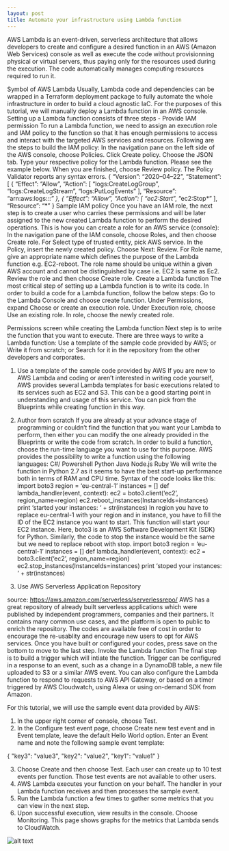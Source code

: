 ```yaml
---
layout: post
title: Automate your infrastructure using Lambda function
---
```



AWS Lambda is an event-driven, serverless architecture that allows developers to create and configure a desired function in an AWS (Amazon Web Services) console as well as execute the code without provisionning physical or virtual servers, thus paying only for the resources used during the execution. The code automatically manages computing resources required to run it.

Symbol of AWS Lambda
Usually, Lambda code and dependencies can be wrapped in a Terraform deployment package to fully automate the whole infrastructure in order to build a cloud agnostic IaC. For the purposes of this tutorial, we will manually deploy a Lambda function in an AWS console.
Setting up a Lambda function consists of three steps -
Provide IAM permission
To run a Lambda function, we need to assign an execution role and IAM policy to the function so that it has enough permissions to access and interact with the targeted AWS services and resources.
Following are the steps to build the IAM policy:
In the navigation pane on the left side of the AWS console, choose Policies.
Click Create policy.
Choose the JSON tab.
Type your respective policy for the Lambda function. Please see the example below.
When you are finished, choose Review policy. The Policy Validator reports any syntax errors.
{ “Version”: “2020–04–22”, 
“Statement”: [ 
 { 
  “Effect”: “Allow”, 
  “Action”: [ 
  “logs:CreateLogGroup”, 
  “logs:CreateLogStream”, 
  “logs:PutLogEvents” 
  ], 
  “Resource”: “arn:aws:logs:*:*:*” 
 }, 
 { 
  “Effect”: “Allow”, 
  “Action”: [ 
  “ec2:Start*”, 
  “ec2:Stop*” 
   ], 
  “Resource”: “*” 
 }
Sample IAM policy
Once you have an IAM role, the next step is to create a user who carries these permissions and will be later assigned to the new created Lambda function to perform the desired operations.
This is how you can create a role for an AWS service (console):
In the navigation pane of the IAM console, choose Roles, and then choose Create role.
For Select type of trusted entity, pick AWS service.
In the Policy, insert the newly created policy.
Choose Next: Review.
For Role name, give an appropriate name which defines the purpose of the Lambda function e.g. EC2-reboot. The role name should be unique within a given AWS account and cannot be distinguished by case i.e. EC2 is same as Ec2.
Review the role and then choose Create role.
Create a Lambda function
The most critical step of setting up a Lambda function is to write its code.
In order to build a code for a Lambda function, follow the below steps:
Go to the Lambda Console and choose create function.
Under Permissions, expand Choose or create an execution role.
Under Execution role, choose Use an existing role.
In role, choose the newly created role.

Permissions screen while creating the Lambda function
Next step is to write the function that you want to execute. There are three ways to write a Lambda function:
Use a template of the sample code provided by AWS; or
Write it from scratch; or
Search for it in the repository from the other developers and corporates.
1. Use a template of the sample code provided by AWS
If you are new to AWS Lambda and coding or aren’t interested in writing code yourself, AWS provides several Lambda templates for basic executions related to its services such as EC2 and S3. This can be a good starting point in understanding and usage of this service.
You can pick from the Blueprints while creating function in this way.

2. Author from scratch
If you are already at your advance stage of programming or couldn’t find the function that you want your Lambda to perform, then either you can modify the one already provided in the Blueprints or write the code from scratch.
In order to build a function, choose the run-time language you want to use for this purpose. AWS provides the possibility to write a function using the following languages:
C#/ Powershell
Python
Java
Node.js
Ruby
We will write the function in Python 2.7 as it seems to have the best start-up performance both in terms of RAM and CPU time.
Syntax of the code looks like this:
import boto3
region = ‘eu-central-1’
instances = [<instance>]
def lambda_handler(event, context):
ec2 = boto3.client(‘ec2’, region_name=region)
ec2.reboot_instances(InstanceIds=instances)
print ‘started your instances: ‘ + str(instances)
In region you have to replace eu-central-1 with your region and in instance, you have to fill the ID of the EC2 instance you want to start. This function will start your EC2 instance. Here, boto3 is an AWS Software Development Kit (SDK) for Python.
Similarly, the code to stop the instance would be the same but we need to replace reboot with stop.
import boto3
region = ‘eu-central-1’
instances = [<instance>]
def lambda_handler(event, context):
ec2 = boto3.client(‘ec2’, region_name=region)
ec2.stop_instances(InstanceIds=instances)
print ‘stoped your instances: ‘ + str(instances)
3. Use AWS Serverless Application Repository

source: https://aws.amazon.com/serverless/serverlessrepo/
AWS has a great repository of already built serverless applications which were published by independent programmers, companies and their partners.
It contains many common use cases, and the platform is open to public to enrich the repository. The codes are available free of cost in order to encourage the re-usablity and encourage new users to opt for AWS services.
Once you have built or configured your codes, press save on the bottom to move to the last step.
Invoke the Lambda function
The final step is to build a trigger which will intiate the function.
Trigger can be configured in a response to an event, such as a change in a DynamoDB table, a new file uploaded to S3 or a similar AWS event. You can also configure the Lambda function to respond to requests to AWS API Gateway, or based on a timer triggered by AWS Cloudwatch, using Alexa or using on-demand SDK from Amazon.

For this tutorial, we will use the sample event data provided by AWS:
1. In the upper right corner of console, choose Test.
2. In the Configure test event page, choose Create new test event and in Event template, leave the default Hello World option. Enter an Event name and note the following sample event template:

{ "key3": "value3", "key2": "value2", "key1": "value1" }

3. Choose Create and then choose Test. Each user can create up to 10 test events per function. Those test events are not available to other users.
4. AWS Lambda executes your function on your behalf. The handler in your Lambda function receives and then processes the sample event.
5. Run the Lambda function a few times to gather some metrics that you can view in the next step.
6. Upon successful execution, view results in the console. Choose Monitoring. 
This page shows graphs for the metrics that Lambda sends to CloudWatch.

![alt text](https://miro.medium.com/max/1400/1*Ix2leHr2vnWP32h7EHao3w.png "Cloud Watch")

